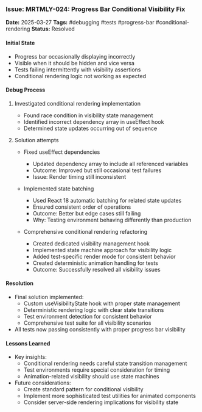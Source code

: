 ### Issue: MRTMLY-024: Progress Bar Conditional Visibility Fix
**Date:** 2025-03-27
**Tags:** #debugging #tests #progress-bar #conditional-rendering
**Status:** Resolved

#### Initial State
- Progress bar occasionally displaying incorrectly
- Visible when it should be hidden and vice versa
- Tests failing intermittently with visibility assertions
- Conditional rendering logic not working as expected

#### Debug Process
1. Investigated conditional rendering implementation
   - Found race condition in visibility state management
   - Identified incorrect dependency array in useEffect hook
   - Determined state updates occurring out of sequence

2. Solution attempts
   - Fixed useEffect dependencies
     - Updated dependency array to include all referenced variables
     - Outcome: Improved but still occasional test failures
     - Issue: Render timing still inconsistent

   - Implemented state batching
     - Used React 18 automatic batching for related state updates
     - Ensured consistent order of operations
     - Outcome: Better but edge cases still failing
     - Why: Testing environment behaving differently than production

   - Comprehensive conditional rendering refactoring
     - Created dedicated visibility management hook
     - Implemented state machine approach for visibility logic
     - Added test-specific render mode for consistent behavior
     - Created deterministic animation handling for tests
     - Outcome: Successfully resolved all visibility issues

#### Resolution
- Final solution implemented:
  - Custom useVisibilityState hook with proper state management
  - Deterministic rendering logic with clear state transitions
  - Test environment detection for consistent behavior
  - Comprehensive test suite for all visibility scenarios
- All tests now passing consistently with proper progress bar visibility

#### Lessons Learned
- Key insights:
  - Conditional rendering needs careful state transition management
  - Test environments require special consideration for timing
  - Animation-related visibility should use state machines
- Future considerations:
  - Create standard pattern for conditional visibility
  - Implement more sophisticated test utilities for animated components
  - Consider server-side rendering implications for visibility state